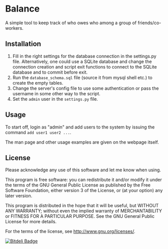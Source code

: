 # Balance

A simple tool to keep track of who owes who among a group of friends/co-workers.

## Installation

1. Fill in the right settings for the database
   connection in the settings.py file. Alternatively,
   one could use a SQLite database and change the
   connection creation and script exit functions to
   connect to the SQLite database and to commit before exit.
2. Run the `database_schema.sql` file (source it from mysql shell etc.) to
   create the empty tables.
3. Change the server's config file to use some authentication
   or pass the username in some other way  to the script.
4. Set the `admin` user in the `settings.py` file.


## Usage

To start off, login as "admin" and add users to the system
by issuing the command `add user1 user2 ...`.

The man page and other usage examples are given on the webpage itself.

## License

Please acknowledge any use of this software and let me know when using.

  This program is free software: you can redistribute it and/or modify
  it under the terms of the GNU General Public License as published by
  the Free Software Foundation, either version 3 of the License, or
  (at your option) any later version.

  This program is distributed in the hope that it will be useful,
  but WITHOUT ANY WARRANTY; without even the implied warranty of
  MERCHANTABILITY or FITNESS FOR A PARTICULAR PURPOSE.  See the
  GNU General Public License for more details.

  For the terms of the license, see <http://www.gnu.org/licenses/>.


[![Bitdeli Badge](https://d2weczhvl823v0.cloudfront.net/mtahmed/balance/trend.png)](https://bitdeli.com/free "Bitdeli Badge")

